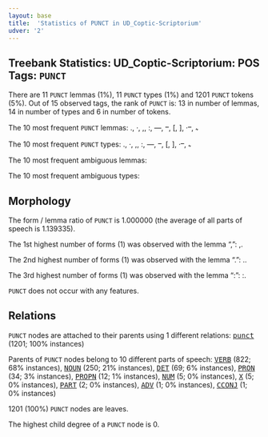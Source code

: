 ```yaml
---
layout: base
title:  'Statistics of PUNCT in UD_Coptic-Scriptorium'
udver: '2'
---
```


## Treebank Statistics: UD_Coptic-Scriptorium: POS Tags: `PUNCT`

There are 11 `PUNCT` lemmas (1%), 11 `PUNCT` types (1%) and 1201 `PUNCT` tokens (5%).
Out of 15 observed tags, the rank of `PUNCT` is: 13 in number of lemmas, 14 in number of types and 6 in number of tokens.

The 10 most frequent `PUNCT` lemmas: ., ·, ,, :, —, ⲻ, [, ], ·ⲻ, ⳾

The 10 most frequent `PUNCT` types:  ., ·, ,, :, —, ⲻ, [, ], ·ⲻ, ⳾

The 10 most frequent ambiguous lemmas: 

The 10 most frequent ambiguous types:  



## Morphology

The form / lemma ratio of `PUNCT` is 1.000000 (the average of all parts of speech is 1.139335).

The 1st highest number of forms (1) was observed with the lemma “,”: ,.

The 2nd highest number of forms (1) was observed with the lemma “.”: ..

The 3rd highest number of forms (1) was observed with the lemma “:”: :.

`PUNCT` does not occur with any features.


## Relations

`PUNCT` nodes are attached to their parents using 1 different relations: <tt><a href="cop_scriptorium-dep-punct.html">punct</a></tt> (1201; 100% instances)

Parents of `PUNCT` nodes belong to 10 different parts of speech: <tt><a href="cop_scriptorium-pos-VERB.html">VERB</a></tt> (822; 68% instances), <tt><a href="cop_scriptorium-pos-NOUN.html">NOUN</a></tt> (250; 21% instances), <tt><a href="cop_scriptorium-pos-DET.html">DET</a></tt> (69; 6% instances), <tt><a href="cop_scriptorium-pos-PRON.html">PRON</a></tt> (34; 3% instances), <tt><a href="cop_scriptorium-pos-PROPN.html">PROPN</a></tt> (12; 1% instances), <tt><a href="cop_scriptorium-pos-NUM.html">NUM</a></tt> (5; 0% instances), <tt><a href="cop_scriptorium-pos-X.html">X</a></tt> (5; 0% instances), <tt><a href="cop_scriptorium-pos-PART.html">PART</a></tt> (2; 0% instances), <tt><a href="cop_scriptorium-pos-ADV.html">ADV</a></tt> (1; 0% instances), <tt><a href="cop_scriptorium-pos-CCONJ.html">CCONJ</a></tt> (1; 0% instances)

1201 (100%) `PUNCT` nodes are leaves.

The highest child degree of a `PUNCT` node is 0.


